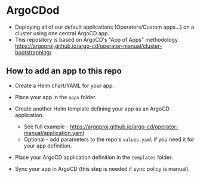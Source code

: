 # ArgoCDod
*	Deploying all of our default applications (Operators/Custom apps...) on a cluster using one central ArgoCD app.
*	This repository is based on ArgoCD's "App of Apps" methodology https://argoproj.github.io/argo-cd/operator-manual/cluster-bootstrapping/

## How to add an app to this repo
* Create a Helm chart/YAML for your app.

* Place your app in the ```apps``` folder.

* Create another Helm template defining your app as an ArgoCD application.
  * See full example - https://argoproj.github.io/argo-cd/operator-manual/application.yaml
  * Optional - add parameters to the repo's ```values.yaml``` if you need it for your app definition.

* Place your ArgoCD application definition in the ```templates``` folder. 

* Sync your app in ArgoCD (this step is needed if sync policy is manual).

